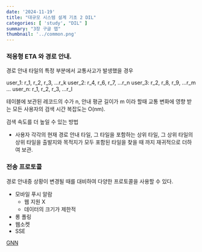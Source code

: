 ```yaml
---
date: '2024-11-19'
title: "대규모 시스템 설계 기초 2 DIL"
categories: [ 'study', "DIL" ]
summary: "3장 구글 맵"
thumbnail: '../common.png'
---
```


### 적응형 ETA 와 경로 안내.

경로 안내 타일의 특정 부분에서 교통사고가 발생했을 경우

user_1: r_1, r_2, r_3, ...r_k
user_2: r_4, r_6, r_7, ...r_n
user_3: r_2, r_8, r_9, ...r_m
...
user_n: r_1, r_2, r_3, ...r_l

테이블에 보관된 레코드의 수가 n, 안내 평균 길이가 m 이라 할때 교통 변화에 영향 받는 모든 사용자의 
검색 시간 복잡도는 O(nm).

검색 속도를 더 높일 수 있는 방법 
- 사용자 각각의 현재 경로 안내 타일, 그 타일을 포함하는 상위 타일, 그 상위 타일의 상위 타일을 출발지와 목적지가 
모두 포함된 타일을 찾을 때 까지 재귀적으로 더하여 보관.


### 전송 프로토콜

경로 안내중 상황이 변경될 때를 대비하여 다양한 프로토콜을 사용할 수 있다.

- 모바일 푸시 알람
   - 웹 지원 X
   - 데이터의 크기가 제한적
- 롱 폴링
- 웹소켓
- SSE


[GNN](https://medium.com/watcha/gnn-%EC%86%8C%EA%B0%9C-%EA%B8%B0%EC%B4%88%EB%B6%80%ED%84%B0-%EB%85%BC%EB%AC%B8%EA%B9%8C%EC%A7%80-96567b783479)
